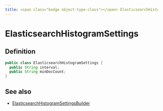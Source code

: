 ```yaml
---
title: <span class="badge object-type-class"></span> ElasticsearchHistogramSettings
---
```

# <span class="badge object-type-class"></span> ElasticsearchHistogramSettings

## Definition

```java
public class ElasticsearchHistogramSettings {
  public String interval;
  public String minDocCount;
}
```
## See also

 * <span class="badge builder"></span> [ElasticsearchHistogramSettingsBuilder](./builder-ElasticsearchHistogramSettingsBuilder.md)
